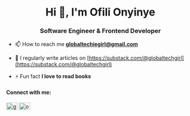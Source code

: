 <h1 align="center">Hi 👋, I'm Ofili Onyinye</h1>
<h3 align="center">Software Engineer & Frontend Developer</h3>

- 📫 How to reach me **globaltechiegirl@gmail.com**

- 📝 I regularly write articles on [https://substack.com/@globaltechgirl](https://substack.com/@globaltechgirl)

- ⚡ Fun fact **I love to read books**

<h4>Connect with me:</h3>
<p align="left">
<a href="https://twitter.com/globaltechgirl" target="blank"><img align="center" src="https://raw.githubusercontent.com/rahuldkjain/github-profile-readme-generator/master/src/images/icons/Social/twitter.svg" alt="globaltechgirl" height="20" width="30" /></a>
<a href="https://linkedin.com/in/globaltechgirl" target="blank"><img align="center" src="https://raw.githubusercontent.com/rahuldkjain/github-profile-readme-generator/master/src/images/icons/Social/linked-in-alt.svg" alt="ofili-onyinye" height="20" width="30" /></a>
</p>
